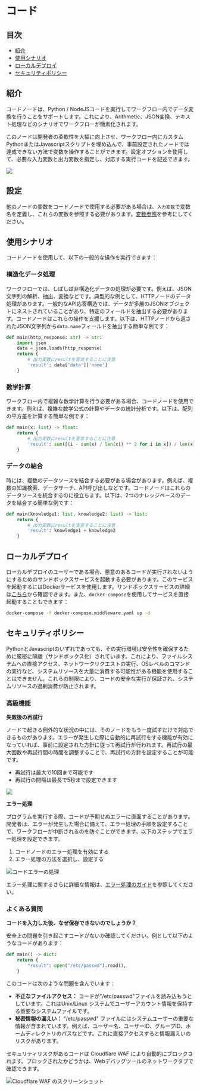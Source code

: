 # コード

## 目次

* [紹介](code.md#紹介)
* [使用シナリオ](code.md#使用シナリオ)
* [ローカルデプロイ](code.md#ローカルデプロイ)
* [セキュリティポリシー](code.md#セキュリティポリシー)

## 紹介

コードノードは、Python / NodeJSコードを実行してワークフロー内でデータ変換を行うことをサポートします。これにより、Arithmetic、JSON変換、テキスト処理などのシナリオでワークフローが簡素化されます。

このノードは開発者の柔軟性を大幅に向上させ、ワークフロー内にカスタムPythonまたはJavascriptスクリプトを埋め込んで、事前設定されたノードでは達成できない方法で変数を操作することができます。設定オプションを使用して、必要な入力変数と出力変数を指定し、対応する実行コードを記述できます。

![](https://assets-docs.dify.ai/dify-enterprise-mintlify/jp/guides/workflow/node/c7e838ae455c0c6722ec1cfae41640fd.png)

## 設定

他のノードの変数をコードノードで使用する必要がある場合は、`入力変数`で変数名を定義し、これらの変数を参照する必要があります。[変数参照](../key-concept.md#変数)を参考にしてください。

## 使用シナリオ

コードノードを使用して、以下の一般的な操作を実行できます：

### 構造化データ処理

ワークフローでは、しばしば非構造化データの処理が必要です。例えば、JSON文字列の解析、抽出、変換などです。典型的な例として、HTTPノードのデータ処理があります。一般的なAPI応答構造では、データが多層のJSONオブジェクトにネストされていることがあり、特定のフィールドを抽出する必要があります。コードノードはこれらの操作を支援します。以下は、HTTPノードから返されたJSON文字列から`data.name`フィールドを抽出する簡単な例です：

```python
def main(http_response: str) -> str:
    import json
    data = json.loads(http_response)
    return {
        # 出力変数にresultを宣言することに注意
        'result': data['data']['name']
    }
```

### 数学計算

ワークフロー内で複雑な数学計算を行う必要がある場合、コードノードを使用できます。例えば、複雑な数学公式の計算やデータの統計分析です。以下は、配列の平方差を計算する簡単な例です：

```python
def main(x: list) -> float:
    return {
        # 出力変数にresultを宣言することに注意
        'result': sum([(i - sum(x) / len(x)) ** 2 for i in x]) / len(x)
    }
```

### データの結合

時には、複数のデータソースを結合する必要がある場合があります。例えば、複数の知識検索、データサーチ、API呼び出しなどです。コードノードはこれらのデータソースを統合するのに役立ちます。以下は、2つのナレッジベースのデータを結合する簡単な例です：

```python
def main(knowledge1: list, knowledge2: list) -> list:
    return {
        # 出力変数にresultを宣言することに注意
        'result': knowledge1 + knowledge2
    }
```

## ローカルデプロイ

ローカルデプロイのユーザーである場合、悪意のあるコードが実行されないようにするためのサンドボックスサービスを起動する必要があります。このサービスを起動するにはDockerサービスを使用します。サンドボックスサービスの詳細は[こちら](https://github.com/langgenius/dify/tree/main/docker/docker-compose.middleware.yaml)から確認できます。また、`docker-compose`を使用してサービスを直接起動することもできます：

```bash
docker-compose -f docker-compose.middleware.yaml up -d
```

## セキュリティポリシー

PythonとJavascriptのいずれであっても、その実行環境は安全性を確保するために厳密に隔離（サンドボックス化）されています。これにより、ファイルシステムへの直接アクセス、ネットワークリクエストの実行、OSレベルのコマンドの実行など、システムリソースを大量に消費する可能性がある機能を使用することはできません。これらの制限により、コードの安全な実行が保証され、システムリソースの過剰消費が防止されます。

### 高級機能

**失敗後の再試行**

ノードで起きる例外的な状況の中には、そのノードをもう一度試すだけで対応できるものがあります。エラーが発生した際に自動的に再試行をする機能が有効になっていれば、事前に設定された方針に従って再試行が行われます。再試行の最大回数や再試行間の時間を調整することで、再試行の方針を設定することが可能です。

- 再試行は最大で10回まで可能です
- 再試行の間隔は最長で5秒まで設定できます

![](https://assets-docs.dify.ai/2024/12/9fdd5525a91dc925b79b89272893becf.png)

**エラー処理**

プログラムを実行する際、コードが予期せぬエラーに直面することがあります。開発者は、エラーが発生した場合に備えて、エラー処理の手順を設定することで、ワークフローが中断されるのを防ぐことができます。以下のステップでエラー処理を設定できます。

1. コードノードのエラー処理を有効にする
2. エラー処理の方法を選択し、設定する

![コードエラーの処理](https://assets-docs.dify.ai/2024/12/58f392734ce44b22cd8c160faf28cd14.png)

エラー処理に関するさらに詳細な情報は、[エラー処理のガイド](../error-handling/README.md)を参照してください。

### よくある質問

**コードを入力した後、なぜ保存できないのでしょうか？**

安全上の問題を引き起こすコードがないか確認してください。例として以下のようなコードがあります：

```python
def main() -> dict:
    return {
        "result": open("/etc/passwd").read(),
    }
```

このコードは次のような問題を含んでいます：

* **不正なファイルアクセス：** コードが"/etc/passwd"ファイルを読み込もうとしています。これはUnix/Linux システムでユーザーアカウント情報を保持する重要なシステムファイルです。
* **秘密情報の漏えい：** "/etc/passwd" ファイルにはシステムユーザーの重要な情報が含まれています。例えば、ユーザー名、ユーザーID、グループID、ホームディレクトリのパスなどです。これに直接アクセスすると情報漏えいのリスクがあります。

セキュリティリスクがあるコードは Cloudflare WAF により自動的にブロックされます。ブロックされたかどうかは、Webデバッグツールのネットワークタブで確認できます。

![Cloudflare WAF のスクリーンショット](https://assets-docs.dify.ai/2024/12/ad4dc065c4c567c150ab7fa7bfd123a3.png)
